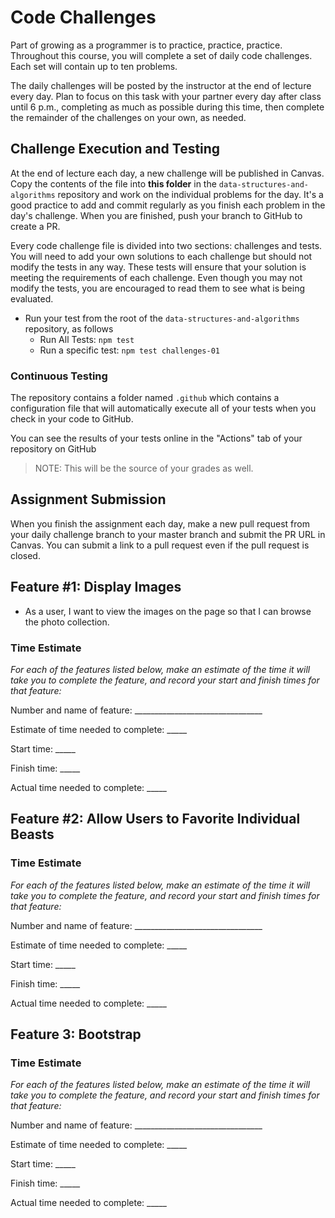 # Code Challenges

Part of growing as a programmer is to practice, practice, practice. Throughout this course, you will complete a set of daily code challenges. Each set will contain up to ten problems.

The daily challenges will be posted by the instructor at the end of lecture every day. Plan to focus on this task with your partner every day after class until 6 p.m., completing as much as possible during this time, then complete the remainder of the challenges on your own, as needed.

## Challenge Execution and Testing

At the end of lecture each day, a new challenge will be published in Canvas. Copy the contents of the file into **this folder** in the `data-structures-and-algorithms` repository and work on the individual problems for the day. It's a good practice to add and commit regularly as you finish each problem in the day's challenge. When you are finished, push your branch to GitHub to create a PR.

Every code challenge file is divided into two sections: challenges and tests. You will need to add your own solutions to each challenge but should not modify the tests in any way. These tests will ensure that your solution is meeting the requirements of each challenge. Even though you may not modify the tests, you are encouraged to read them to see what is being evaluated.

- Run your test from the root of the `data-structures-and-algorithms` repository, as follows
  - Run All Tests: `npm test`
  - Run a specific test: `npm test challenges-01`

### Continuous Testing

The repository contains a folder named `.github` which contains a configuration file that will automatically execute all of your tests when you check in your code to GitHub.

You can see the results of your tests online in the "Actions" tab of your repository on GitHub

> NOTE: This will be the source of your grades as well.

## Assignment Submission

When you finish the assignment each day, make a new pull request from your daily challenge branch to your master branch and submit the PR URL in Canvas. You can submit a link to a pull request even if the pull request is closed.

## Feature #1: Display Images

* As a user, I want to view the images on the page so that I can browse the photo collection.

### Time Estimate

*For each of the features listed below, make an estimate of the time it will take you to complete the feature, and record your start and finish times for that feature:*

Number and name of feature: ________________________________

Estimate of time needed to complete: _____

Start time: _____

Finish time: _____

Actual time needed to complete: _____

## Feature #2: Allow Users to Favorite Individual Beasts

### Time Estimate

*For each of the features listed below, make an estimate of the time it will take you to complete the feature, and record your start and finish times for that feature:*

Number and name of feature: ________________________________

Estimate of time needed to complete: _____

Start time: _____

Finish time: _____

Actual time needed to complete: _____

## Feature 3: Bootstrap

### Time Estimate

*For each of the features listed below, make an estimate of the time it will take you to complete the feature, and record your start and finish times for that feature:*

Number and name of feature: ________________________________

Estimate of time needed to complete: _____

Start time: _____

Finish time: _____

Actual time needed to complete: _____

